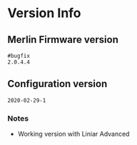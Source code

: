 # Version Info

## Merlin Firmware version
```
#bugfix
2.0.4.4
```

## Configuration version
```
2020-02-29-1
```

### Notes
- Working version with Liniar Advanced 